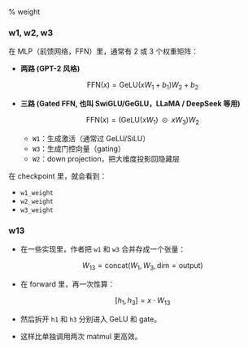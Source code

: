 % weight

### w1, w2, w3

在 MLP（前馈网络，FFN）里，通常有 2 或 3 个权重矩阵：

* **两路 (GPT-2 风格)**

  $$
  \text{FFN}(x) = \text{GeLU}(x W_1 + b_1) W_2 + b_2
  $$

* **三路 (Gated FFN, 也叫 SwiGLU/GeGLU，LLaMA / DeepSeek 等用)**

  $$
  \text{FFN}(x) = (\text{GeLU}(x W_1) \;\; \odot \;\; x W_3) W_2
  $$

  * `W1`：生成激活（通常过 GeLU/SiLU）
  * `W3`：生成门控向量（gating）
  * `W2`：down projection，把大维度投影回隐藏层

在 checkpoint 里，就会看到：

* `w1_weight`
* `w2_weight`
* `w3_weight`

### w13

* 在一些实现里，作者把 `w1` 和 `w3` 合并存成一个张量：

  $$
  W_{13} = \text{concat}(W_1, W_3, \text{dim}=\text{output})
  $$
* 在 forward 里，再一次性算：

  $$
  [h_1, h_3] = x \cdot W_{13}
  $$
* 然后拆开 `h1` 和 `h3` 分别进入 GeLU 和 gate。
* 这样比单独调用两次 matmul 更高效。
